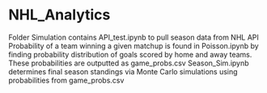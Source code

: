 # NHL_Analytics

Folder Simulation contains API_test.ipynb to pull season data from NHL API
Probability of a team winning a given matchup is found in Poisson.ipynb by finding probability distribution of goals scored by home and away teams. These probabilities are outputted as game_probs.csv
Season_Sim.ipynb determines final season standings via Monte Carlo simulations using probabilities from game_probs.csv

